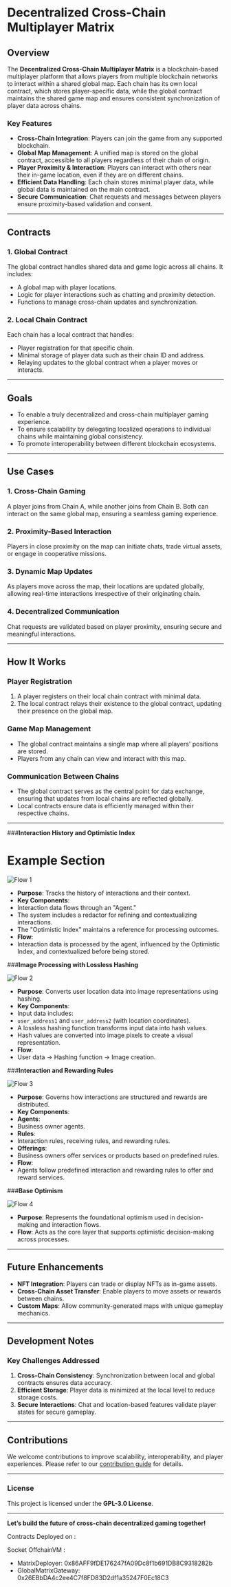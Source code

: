 # Decentralized Cross-Chain Multiplayer Matrix

## Overview

The **Decentralized Cross-Chain Multiplayer Matrix** is a blockchain-based multiplayer platform that allows players from multiple blockchain networks to interact within a shared global map. Each chain has its own local contract, which stores player-specific data, while the global contract maintains the shared game map and ensures consistent synchronization of player data across chains.

### Key Features

- **Cross-Chain Integration**: Players can join the game from any supported blockchain.
- **Global Map Management**: A unified map is stored on the global contract, accessible to all players regardless of their chain of origin.
- **Player Proximity & Interaction**: Players can interact with others near their in-game location, even if they are on different chains.
- **Efficient Data Handling**: Each chain stores minimal player data, while global data is maintained on the main contract.
- **Secure Communication**: Chat requests and messages between players ensure proximity-based validation and consent.

---

## Contracts

### 1. **Global Contract**

The global contract handles shared data and game logic across all chains. It includes:

- A global map with player locations.
- Logic for player interactions such as chatting and proximity detection.
- Functions to manage cross-chain updates and synchronization.

### 2. **Local Chain Contract**

Each chain has a local contract that handles:

- Player registration for that specific chain.
- Minimal storage of player data such as their chain ID and address.
- Relaying updates to the global contract when a player moves or interacts.

---

## Goals

- To enable a truly decentralized and cross-chain multiplayer gaming experience.
- To ensure scalability by delegating localized operations to individual chains while maintaining global consistency.
- To promote interoperability between different blockchain ecosystems.

---

## Use Cases

### 1. **Cross-Chain Gaming**

A player joins from Chain A, while another joins from Chain B. Both can interact on the same global map, ensuring a seamless gaming experience.

### 2. **Proximity-Based Interaction**

Players in close proximity on the map can initiate chats, trade virtual assets, or engage in cooperative missions.

### 3. **Dynamic Map Updates**

As players move across the map, their locations are updated globally, allowing real-time interactions irrespective of their originating chain.

### 4. **Decentralized Communication**

Chat requests are validated based on player proximity, ensuring secure and meaningful interactions.

---

## How It Works

### Player Registration

1. A player registers on their local chain contract with minimal data.
2. The local contract relays their existence to the global contract, updating their presence on the global map.

### Game Map Management

- The global contract maintains a single map where all players' positions are stored.
- Players from any chain can view and interact with this map.

### Communication Between Chains

- The global contract serves as the central point for data exchange, ensuring that updates from local chains are reflected globally.
- Local contracts ensure data is efficiently managed within their respective chains.

---

###**Interaction History and Optimistic Index**

# Example Section

![Flow 1](./output_cropped_images/flow1.png)

- **Purpose**: Tracks the history of interactions and their context.
- **Key Components**:
- Interaction data flows through an "Agent."
- The system includes a redactor for refining and contextualizing interactions.
- The "Optimistic Index" maintains a reference for processing outcomes.
- **Flow**:
- Interaction data is processed by the agent, influenced by the Optimistic Index, and contextualized before being stored.

###**Image Processing with Lossless Hashing**

![Flow 2](./output_cropped_images/flow2.png)

- **Purpose**: Converts user location data into image representations using hashing.
- **Key Components**:
- Input data includes:
- `user_address1` and `user_address2` (with location coordinates).
- A lossless hashing function transforms input data into hash values.
- Hash values are converted into image pixels to create a visual representation.
- **Flow**:
- User data → Hashing function → Image creation.

###**Interaction and Rewarding Rules**

![Flow 3](./output_cropped_images/flow3.png)

- **Purpose**: Governs how interactions are structured and rewards are distributed.
- **Key Components**:
- **Agents**:
- Business owner agents.
- **Rules**:
- Interaction rules, receiving rules, and rewarding rules.
- **Offerings**:
- Business owners offer services or products based on predefined rules.
- **Flow**:
- Agents follow predefined interaction and rewarding rules to offer and reward services.

###**Base Optimism**

![Flow 4](./output_cropped_images/flow4.png)

- **Purpose**: Represents the foundational optimism used in decision-making and interaction flows.
- **Flow**: Acts as the core layer that supports optimistic decision-making across processes.

---

## Future Enhancements

- **NFT Integration**: Players can trade or display NFTs as in-game assets.
- **Cross-Chain Asset Transfer**: Enable players to move assets or rewards between chains.
- **Custom Maps**: Allow community-generated maps with unique gameplay mechanics.

---

## Development Notes

### Key Challenges Addressed

1. **Cross-Chain Consistency**: Synchronization between local and global contracts ensures data accuracy.
2. **Efficient Storage**: Player data is minimized at the local level to reduce storage costs.
3. **Secure Interactions**: Chat and location-based features validate player states for secure gameplay.

---

## Contributions

We welcome contributions to improve scalability, interoperability, and player experiences. Please refer to our [contribution guide](#) for details.

---

### License

This project is licensed under the **GPL-3.0 License**.

---

**Let’s build the future of cross-chain decentralized gaming together!**

Contracts Deployed on :

Socket OffchainVM :

- MatrixDeployer: 0x86AFF9fDE176247fA09Dc8f1b691DB8C9318282b
- GlobalMatrixGateway: 0x26EBbDA4c2ee4C7f8FD83D2df1a35247F0Ec18C3
